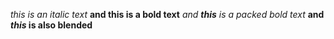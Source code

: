 *this is an italic text* **and this is a bold text** *and **this** is a packed bold text* **and *this* is also blended**
